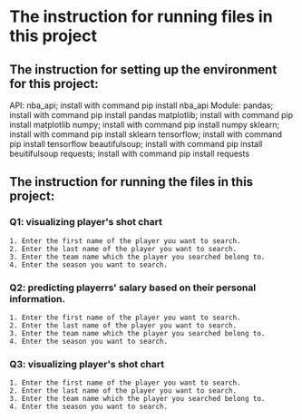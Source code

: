 # The instruction for running files in this project

## The instruction for setting up the environment for this project:

API: nba_api; install with command pip install nba_api
Module: pandas; install with command pip install pandas
        matplotlib; install with command pip install matplotlib
        numpy; install with command pip install numpy
        sklearn; install with command pip install sklearn
        tensorflow; install with command pip install tensorflow
        beautifulsoup; install with command pip install beuitifulsoup
        requests; install with command pip install requests

## The instruction for running the files in this project:

### Q1: visualizing player's shot chart
    1. Enter the first name of the player you want to search.
    2. Enter the last name of the player you want to search.
    3. Enter the team name which the player you searched belong to.
    4. Enter the season you want to search.

### Q2: predicting playerrs' salary based on their personal information.
    1. Enter the first name of the player you want to search.
    2. Enter the last name of the player you want to search.
    3. Enter the team name which the player you searched belong to.
    4. Enter the season you want to search.

### Q3: visualizing player's shot chart
    1. Enter the first name of the player you want to search.
    2. Enter the last name of the player you want to search.
    3. Enter the team name which the player you searched belong to.
    4. Enter the season you want to search.